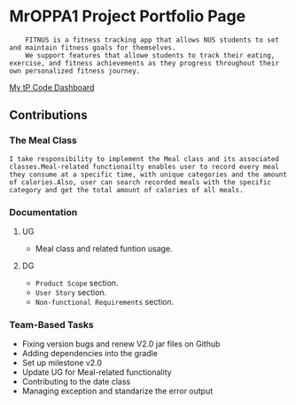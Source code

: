 # MrOPPA1 Project Portfolio Page

        FITNUS is a fitness tracking app that allows NUS students to set and maintain fitness goals for themselves.
        We support features that allowe students to track their eating, exercise, and fitness achievements as they progress throughout their own personalized fitness journey.

[My tP Code Dashboard](https://nus-cs2113-ay2324s1.github.io/tp-dashboard/?search=&sort=groupTitle&sortWithin=title&timeframe=commit&mergegroup=&groupSelect=groupByRepos&breakdown=true&checkedFileTypes=docs~functional-code~test-code&since=2023-09-22&tabOpen=true&tabType=authorship&tabAuthor=MrOPPA1&tabRepo=AY2324S1-CS2113-F11-1%2Ftp%5Bmaster%5D&authorshipIsMergeGroup=false&authorshipFileTypes=docs~functional-code~test-code&authorshipIsBinaryFileTypeChecked=false&authorshipIsIgnoredFilesChecked=false)

## Contributions

### The Meal Class
    I take responsibility to implement the Meal class and its associated classes.Meal-related functionailty enables user to record every meal they consume at a specific time, with unique categories and the amount of calories.Also, user can search recorded meals with the specific category and get the total amount of calories of all meals.

### Documentation
1. UG

    * Meal class and related funtion usage.
2. DG

    * `Product Scope` section.
    * `User Story` section.
    * `Non-functional Requirements` section.

### Team-Based Tasks
* Fixing version bugs and renew V2.0 jar files on Github
* Adding dependencies into the gradle
* Set up milestone v2.0
* Update UG for Meal-related functionality
* Contributing to the date class
* Managing exception and standarize the error output